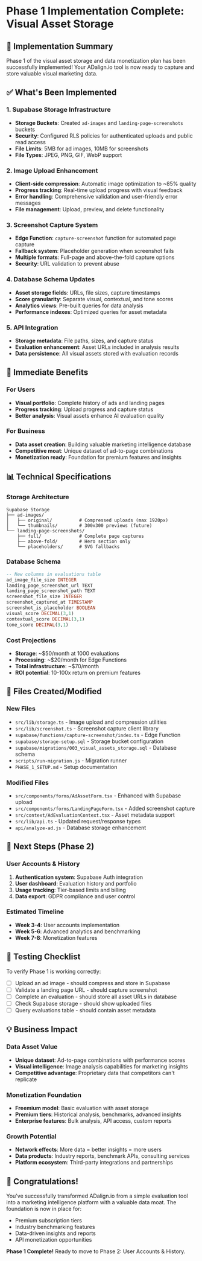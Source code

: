 # Phase 1 Implementation Complete: Visual Asset Storage

## 🎉 Implementation Summary

Phase 1 of the visual asset storage and data monetization plan has been successfully implemented! Your ADalign.io tool is now ready to capture and store valuable visual marketing data.

## ✅ What's Been Implemented

### 1. Supabase Storage Infrastructure
- **Storage Buckets**: Created `ad-images` and `landing-page-screenshots` buckets
- **Security**: Configured RLS policies for authenticated uploads and public read access
- **File Limits**: 5MB for ad images, 10MB for screenshots
- **File Types**: JPEG, PNG, GIF, WebP support

### 2. Image Upload Enhancement
- **Client-side compression**: Automatic image optimization to ~85% quality
- **Progress tracking**: Real-time upload progress with visual feedback
- **Error handling**: Comprehensive validation and user-friendly error messages
- **File management**: Upload, preview, and delete functionality

### 3. Screenshot Capture System
- **Edge Function**: `capture-screenshot` function for automated page capture
- **Fallback system**: Placeholder generation when screenshot fails
- **Multiple formats**: Full-page and above-the-fold capture options
- **Security**: URL validation to prevent abuse

### 4. Database Schema Updates
- **Asset storage fields**: URLs, file sizes, capture timestamps
- **Score granularity**: Separate visual, contextual, and tone scores
- **Analytics views**: Pre-built queries for data analysis
- **Performance indexes**: Optimized queries for asset metadata

### 5. API Integration
- **Storage metadata**: File paths, sizes, and capture status
- **Evaluation enhancement**: Asset URLs included in analysis results
- **Data persistence**: All visual assets stored with evaluation records

## 🚀 Immediate Benefits

### For Users
- **Visual portfolio**: Complete history of ads and landing pages
- **Progress tracking**: Upload progress and capture status
- **Better analysis**: Visual assets enhance AI evaluation quality

### For Business
- **Data asset creation**: Building valuable marketing intelligence database
- **Competitive moat**: Unique dataset of ad-to-page combinations
- **Monetization ready**: Foundation for premium features and insights

## 📊 Technical Specifications

### Storage Architecture
```
Supabase Storage
├── ad-images/
│   ├── original/          # Compressed uploads (max 1920px)
│   └── thumbnails/        # 300x300 previews (future)
└── landing-page-screenshots/
    ├── full/              # Complete page captures
    ├── above-fold/        # Hero section only
    └── placeholders/      # SVG fallbacks
```

### Database Schema
```sql
-- New columns in evaluations table
ad_image_file_size INTEGER
landing_page_screenshot_url TEXT
landing_page_screenshot_path TEXT
screenshot_file_size INTEGER
screenshot_captured_at TIMESTAMP
screenshot_is_placeholder BOOLEAN
visual_score DECIMAL(3,1)
contextual_score DECIMAL(3,1)
tone_score DECIMAL(3,1)
```

### Cost Projections
- **Storage**: ~$50/month at 1000 evaluations
- **Processing**: ~$20/month for Edge Functions
- **Total infrastructure**: ~$70/month
- **ROI potential**: 10-100x return on premium features

## 🔧 Files Created/Modified

### New Files
- `src/lib/storage.ts` - Image upload and compression utilities
- `src/lib/screenshot.ts` - Screenshot capture client library
- `supabase/functions/capture-screenshot/index.ts` - Edge Function
- `supabase/storage-setup.sql` - Storage bucket configuration
- `supabase/migrations/003_visual_assets_storage.sql` - Database schema
- `scripts/run-migration.js` - Migration runner
- `PHASE_1_SETUP.md` - Setup documentation

### Modified Files
- `src/components/forms/AdAssetForm.tsx` - Enhanced with Supabase upload
- `src/components/forms/LandingPageForm.tsx` - Added screenshot capture
- `src/context/AdEvaluationContext.tsx` - Asset metadata support
- `src/lib/api.ts` - Updated request/response types
- `api/analyze-ad.js` - Database storage enhancement

## 🎯 Next Steps (Phase 2)

### User Accounts & History
1. **Authentication system**: Supabase Auth integration
2. **User dashboard**: Evaluation history and portfolio
3. **Usage tracking**: Tier-based limits and billing
4. **Data export**: GDPR compliance and user control

### Estimated Timeline
- **Week 3-4**: User accounts implementation
- **Week 5-6**: Advanced analytics and benchmarking
- **Week 7-8**: Monetization features

## 🧪 Testing Checklist

To verify Phase 1 is working correctly:

- [ ] Upload an ad image - should compress and store in Supabase
- [ ] Validate a landing page URL - should capture screenshot
- [ ] Complete an evaluation - should store all asset URLs in database
- [ ] Check Supabase storage - should show uploaded files
- [ ] Query evaluations table - should contain asset metadata

## 💡 Business Impact

### Data Asset Value
- **Unique dataset**: Ad-to-page combinations with performance scores
- **Visual intelligence**: Image analysis capabilities for marketing insights
- **Competitive advantage**: Proprietary data that competitors can't replicate

### Monetization Foundation
- **Freemium model**: Basic evaluation with asset storage
- **Premium tiers**: Historical analysis, benchmarks, advanced insights
- **Enterprise features**: Bulk analysis, API access, custom reports

### Growth Potential
- **Network effects**: More data = better insights = more users
- **Data products**: Industry reports, benchmark APIs, consulting services
- **Platform ecosystem**: Third-party integrations and partnerships

## 🎉 Congratulations!

You've successfully transformed ADalign.io from a simple evaluation tool into a marketing intelligence platform with a valuable data moat. The foundation is now in place for:

- Premium subscription tiers
- Industry benchmarking features
- Data-driven insights and reports
- API monetization opportunities

**Phase 1 Complete!** Ready to move to Phase 2: User Accounts & History.